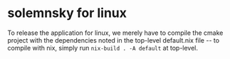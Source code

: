# solemnsky for linux

To release the application for linux, we merely have to compile the cmake project with the dependencies noted in the top-level default.nix file -- to compile with nix, simply run `nix-build . -A default` at top-level.

